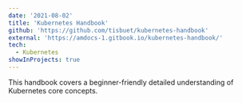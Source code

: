 ```yaml
---
date: '2021-08-02'
title: 'Kubernetes Handbook'
github: 'https://github.com/tisbuet/kubernetes-handbook'
external: 'https://amdocs-1.gitbook.io/kubernetes-handbook/'
tech:
  - Kubernetes
showInProjects: true
---
```


This handbook covers a beginner-friendly detailed understanding of Kubernetes core concepts.
